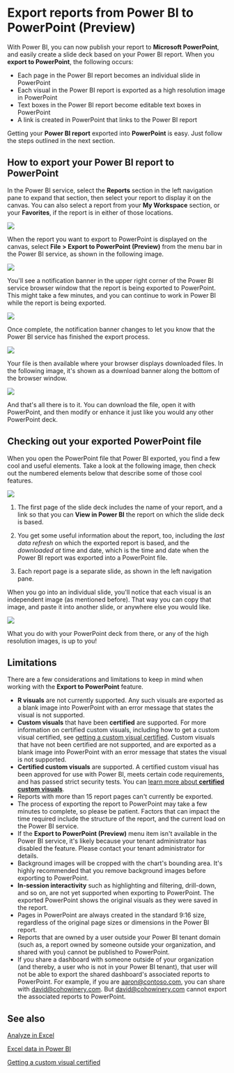 <properties
   pageTitle="Export reports from Power BI to PowerPoint (Preview)"
   description="Learn how to export a Power BI report to PowerPoint."
   services="powerbi"
   documentationCenter=""
   authors="davidiseminger"
   manager="erikre"
   backup=""
   editor=""
   tags=""
   qualityFocus="complete"
   qualityDate=""/>

<tags
   ms.service="powerbi"
   ms.devlang="NA"
   ms.topic="article"
   ms.tgt_pltfrm="NA"
   ms.workload="powerbi"
   ms.date="07/21/2017"
   ms.author="davidi"/>

# Export reports from Power BI to PowerPoint (Preview)

With Power BI, you can now publish your report to **Microsoft PowerPoint**, and easily create a slide deck based on your Power BI report. When you **export to PowerPoint**, the following occurs:

-   Each page in the Power BI report becomes an individual slide in PowerPoint
-   Each visual in the Power BI report is exported as a high resolution image in PowerPoint
-   Text boxes in the Power BI report become editable text boxes in PowerPoint
-   A link is created in PowerPoint that links to the Power BI report

Getting your **Power BI report** exported into **PowerPoint** is easy. Just follow the steps outlined in the next section.

## How to export your Power BI report to PowerPoint

In the Power BI service, select the **Reports** section in the left navigation pane to expand that section, then select your report to display it on the canvas. You can also select a report from your **My Workspace** section, or your **Favorites**, if the report is in either of those locations.

![](media/powerbi-service-publish-to-powerpoint/powerbi_to_powerpoint_0.png)

When the report you want to export to PowerPoint is displayed on the canvas, select **File > Export to PowerPoint (Preview)** from the menu bar in the Power BI service, as shown in the following image.

![](media/powerbi-service-publish-to-powerpoint/powerbi_to_powerpoint_1.png)

You'll see a notification banner in the upper right corner of the Power BI service browser window that the report is being exported to PowerPoint. This might take a few minutes, and you can continue to work in Power BI while the report is being exported.

![](media/powerbi-service-publish-to-powerpoint/powerbi_to_powerpoint_2.png)

Once complete, the notification banner changes to let you know that the Power BI service has finished the export process.

![](media/powerbi-service-publish-to-powerpoint/powerbi_to_powerpoint_3.png)

Your file is then available where your browser displays downloaded files. In the following image, it's shown as a download banner along the bottom of the browser window.

![](media/powerbi-service-publish-to-powerpoint/powerbi_to_powerpoint_4.png)

And that's all there is to it. You can download the file, open it with PowerPoint, and then modify or enhance it just like you would any other PowerPoint deck.

## Checking out your exported PowerPoint file

When you open the PowerPoint file that Power BI exported, you find a few cool and useful elements. Take a look at the following image, then check out the numbered elements below that describe some of those cool features.

![](media/powerbi-service-publish-to-powerpoint/powerbi_to_powerpoint_5.png)

1.  The first page of the slide deck includes the name of your report, and a link so that you can **View in Power BI** the report on which the slide deck is based.

2.  You get some useful information about the report, too, including the *last data refresh* on which the exported report is based, and the *downloaded at* time and date, which is the time and date when the Power BI report was exported into a PowerPoint file.

3.  Each report page is a separate slide, as shown in the left navigation pane.

When you go into an individual slide, you'll notice that each visual is an independent image (as mentioned before). That way you can copy that image, and paste it into another slide, or anywhere else you would like.

![](media/powerbi-service-publish-to-powerpoint/powerbi_to_powerpoint_6.png)

What you do with your PowerPoint deck from there, or any of the high resolution images, is up to you!

## Limitations
There are a few considerations and limitations to keep in mind when working with the **Export to PowerPoint** feature.

-   **R visuals** are not currently supported. Any such visuals are exported as a blank image into PowerPoint with an error message that states the visual is not supported.
-   **Custom visuals** that have been **certified** are supported. For more information on certified custom visuals, including how to get a custom visual certified, see [getting a custom visual certified](powerbi-custom-visuals-certified.md). Custom visuals that have not been certified are not supported, and are exported as a blank image into PowerPoint with an error message that states the visual is not supported.
-   **Certified custom visuals** are supported. A certified custom visual has been approved for use with Power BI, meets certain code requirements, and has passed strict security tests. You can [learn more about **certified custom visuals**](articles/powerbi-custom-visuals-certified.md).
-   Reports with more than 15 report pages can't currently be exported.
-   The process of exporting the report to PowerPoint may take a few minutes to complete, so please be patient. Factors that can impact the time required include the structure of the report, and the current load on the Power BI service.
-   If the **Export to PowerPoint (Preview)** menu item isn't available in the Power BI service, it's likely because your tenant administrator has disabled the feature. Please contact your tenant administrator for details.
-   Background images will be cropped with the chart's bounding area. It's highly recommended that you remove background images before exporting to PowerPoint.
-   **In-session interactivity** such as highlighting and filtering, drill-down, and so on, are not yet supported when exporting to PowerPoint. The exported PowerPoint shows the original visuals as they were saved in the report.
-   Pages in PowerPoint are always created in the standard 9:16 size, regardless of the original page sizes or dimensions in the Power BI report.
-   Reports that are owned by a user outside your Power BI tenant domain (such as, a report owned by someone outside your organization, and shared with you) cannot be published to PowerPoint.
-   If you share a dashboard with someone outside of your organization (and thereby, a user who is not in your Power BI tenant), that user will not be able to export the shared dashboard's associated reports to PowerPoint. For example, if you are aaron@contoso.com, you can share with david@cohowinery.com. But david@cohowinery.com cannot export the associated reports to PowerPoint.



## See also

[Analyze in Excel](articles/powerbi-service-analyze-in-excel.md)

[Excel data in Power BI](articles/powerbi-service-excel-data.md)

[Getting a custom visual certified](articles/powerbi-custom-visuals-certified.md)
